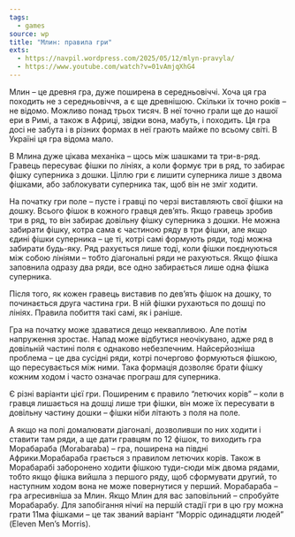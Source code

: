 ```yaml
---
tags:
  - games
source: wp
title: "Млин: правила гри" 
exts:
  - https://navpil.wordpress.com/2025/05/12/mlyn-pravyla/
  - https://www.youtube.com/watch?v=01vAmjqXhG4
---
```

Млин – це древня гра, дуже поширена в середньовіччі. Хоча ця гра походить не з середньовіччя, а є ще древнішою. Скільки їх точно років – не відомо. Можливо понад трьох тисяч. В неї точно грали ще до нашої ери в Римі, а також в Африці, звідки вона, мабуть, і походить. Ця гра досі не забута і в різних формах в неї грають майже по всьому світі. В Україні ця гра відома мало.

В Млина дуже цікава механіка – щось між шашками та три-в-ряд. Гравець пересуває фішки по лініях, а коли формує три в ряд, то забирає фішку суперника з дошки. Ціллю гри є лишити суперника лише з двома фішками, або заблокувати суперника так, щоб він не зміг ходити.

На початку гри поле – пусте і гравці по черзі виставляють свої фішки на дошку. Всього фішок в кожного гравця дев’ять. Якщо гравець зробив три в ряд, то він забирає довільну фішку суперника з дошки. Не можна забирати фішку, котра сама є частиною ряду в три фішки, але якщо єдині фішки суперника – це ті, котрі самі формують ряди, тоді можна забирати будь-яку. Ряд рахується лише тоді, коли фішки поєднуються між собою лініями – тобто діагональні ряди не рахуються. Якщо фішка заповнила одразу два ряди, все одно забирається лише одна фішка суперника.

Після того, як кожен гравець виставив по дев’ять фішок на дошку, то починається друга частина гри. В ній фішки рухаються по дошці по лініях. Правила побиття такі самі, як і раніше.

Гра на початку може здаватися дещо неквапливою. Але потім напруження зростає. Напад може відбутися неочікувано, адже ряд в довільній частині поля є однаково небезпечним. Найсерйозніша проблема – це два сусідні ряди, котрі почергово формуються фішкою, що пересувається між ними. Така формація дозволяє брати фішку кожним ходом і часто означає програш для суперника.

Є різні варіанти цієї гри. Поширеним є правило “летючих корів” – коли в гравця лишається на дошці лише три фішки, він може їх пересувати в довільну частину дошки – фішки ніби літають з поля на поле.

А якщо на полі домалювати діагоналі, дозволивши по них ходити і ставити там ряди, а ще дати гравцям по 12 фішок, то виходить гра Морабараба (Morabaraba) – гра, поширена на півдні Африки.Морабараба грається з правилом летючих корів. Також в Морабарабі заборонено ходити фішкою туди-сюди між двома рядами, тобто якщо фішка вийшла з першого ряду, щоб сформувати другий, то наступним ходом вона не може повернутися у перший. Морабараба – гра агресивніша за Млин. Якщо Млин для вас заповільний – спробуйте Морабарабу. Для запобігання нічиї на першій стадії гри в цю гру можна грати 11ма фішками – це так званий варіант “Морріс одинадцяти людей” (Eleven Men’s Morris).